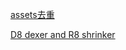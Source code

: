 [assets去重](https://johnsonlee.io/2019/06/22/booster-assets-deduplication/)

[D8 dexer and R8 shrinker](https://r8.googlesource.com/r8/+/ca45fed7f1b1f5cb0870344c713327ab8fa5acf3)